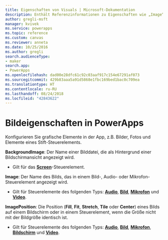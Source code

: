 ```yaml
---
title: Eigenschaften von Visuals | Microsoft-Dokumentation
description: Enthält Referenzinformationen zu Eigenschaften wie „Image“, „ImagePosition“ und „BackgroundImage“.
author: gregli-msft
manager: kvivek
ms.service: powerapps
ms.topic: reference
ms.custom: canvas
ms.reviewer: anneta
ms.date: 10/25/2016
ms.author: gregli
search.audienceType:
- maker
search.app:
- PowerApps
ms.openlocfilehash: dad00e28dfc61c92c03aaf917c154e67291af073
ms.sourcegitcommit: 429b83aaa5a91d5868e1fbc169bed1bac0c709ea
ms.translationtype: HT
ms.contentlocale: ru-RU
ms.lasthandoff: 08/24/2018
ms.locfileid: "42843622"
---
```

# <a name="image-properties-in-powerapps"></a>Bildeigenschaften in PowerApps
Konfigurieren Sie grafische Elemente in der App, z.B. Bilder, Fotos und Elemente eines Stift-Steuerelements.

**BackgroundImage**: Der Name einer Bilddatei, die als Hintergrund einer Bildschirmansicht angezeigt wird.

* Gilt für das **[Screen](control-screen.md)**-Steuerelement.

**Image**: Der Name des Bilds, das in einem Bild-, Audio- oder Mikrofon-Steuerelement angezeigt wird.

* Gilt für Steuerelemente des folgenden Typs: **[Audio](control-audio-video.md)**, **[Bild](control-image.md)**, **[Mikrofon](control-microphone.md)** und **[Video](control-audio-video.md)**.

**ImagePosition**: Die Position (**Fill**, **Fit**, **Stretch**, **Tile** oder **Center**) eines Bilds auf einem Bildschirm oder in einem Steuerelement, wenn die Größe nicht mit der Bildgröße identisch ist.

* Gilt für Steuerelemente des folgenden Typs: **[Audio](control-audio-video.md)**, **[Bild](control-image.md)**, **[Mikrofon](control-microphone.md)**, **[Bildschirm](control-screen.md)** und **[Video](control-audio-video.md)**.

